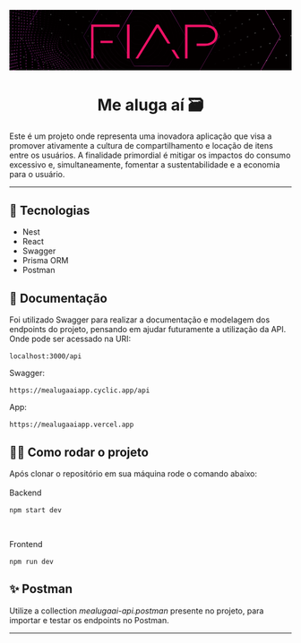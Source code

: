 <p align="center">
<img src = "./assets/fiap.png" alt="fiap logo">
</p>

# <center>Me aluga aí 🗃️</center>

Este é um projeto onde representa uma inovadora aplicação que visa a promover ativamente a cultura de compartilhamento e locação de itens entre os usuários. 
A finalidade primordial é mitigar os impactos do consumo excessivo e, simultaneamente, fomentar a sustentabilidade e a economia para o usuário. 

---
## 📝 Tecnologias
* Nest
* React 
* Swagger
* Prisma ORM
* Postman

## 📄 Documentação 
Foi utilizado Swagger para realizar a documentação e modelagem dos endpoints do projeto, pensando em ajudar futuramente a utilização da API. Onde pode ser acessado na URI:
```
localhost:3000/api
```
Swagger:
```
https://mealugaaiapp.cyclic.app/api
```
App:
```
https://mealugaaiapp.vercel.app
```

## 🧑‍💻 Como rodar o projeto
Após clonar o repositório em sua máquina rode o comando abaixo: 
<br />
<br />
Backend
```
npm start dev
```
<br />

Frontend
```
npm run dev
```

## ✨ Postman
Utilize a collection _mealugaai-api.postman_ presente no projeto, para importar e testar os endpoints no Postman. 

___
